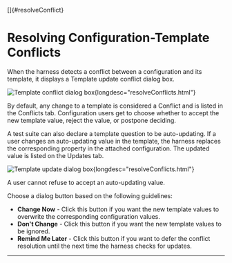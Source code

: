 <!---
  $Id$

  Copyright (c) 2001, 2024, Oracle and/or its affiliates. All rights reserved.
  DO NOT ALTER OR REMOVE COPYRIGHT NOTICES OR THIS FILE HEADER.

  This code is free software; you can redistribute it and/or modify it
  under the terms of the GNU General Public License version 2 only, as
  published by the Free Software Foundation.  Oracle designates this
  particular file as subject to the "Classpath" exception as provided
  by Oracle in the LICENSE file that accompanied this code.

  This code is distributed in the hope that it will be useful, but WITHOUT
  ANY WARRANTY; without even the implied warranty of MERCHANTABILITY or
  FITNESS FOR A PARTICULAR PURPOSE.  See the GNU General Public License
  version 2 for more details (a copy is included in the LICENSE file that
  accompanied this code).

  You should have received a copy of the GNU General Public License version
  2 along with this work; if not, write to the Free Software Foundation,
  Inc., 51 Franklin St, Fifth Floor, Boston, MA 02110-1301 USA.

  Please contact Oracle, 500 Oracle Parkway, Redwood Shores, CA 94065 USA
  or visit www.oracle.com if you need additional information or have any
  questions.
-->

[]{#resolveConflict}

# Resolving Configuration-Template Conflicts

When the harness detects a conflict between a configuration and its template, it displays a Template
update conflict dialog box.

![Template conflict dialog
box](../../images/JT4templateconflict.gif){longdesc="resolveConflicts.html"}

By default, any change to a template is considered a Conflict and is listed in the Conflicts tab.
Configuration users get to choose whether to accept the new template value, reject the value, or
postpone deciding.

A test suite can also declare a template question to be auto-updating. If a user changes an
auto-updating value in the template, the harness replaces the corresponding property in the attached
configuration. The updated value is listed on the Updates tab.

![Template update dialog box](../../images/JT4templateupdates.gif){longdesc="resolveConflicts.html"}

A user cannot refuse to accept an auto-updating value.

Choose a dialog button based on the following guidelines:

-   **Change Now** - Click this button if you want the new template values to overwrite the
    corresponding configuration values.
-   **Don\'t Change** - Click this button if you want the new template values to be ignored.
-   **Remind Me Later** - Click this button if you want to defer the conflict resolution until the
    next time the harness checks for updates.

----------------------------------------------------------------------------------------------------


